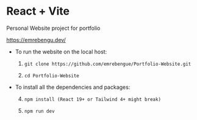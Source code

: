 # React + Vite

Personal Website project for portfolio

https://emrebengu.dev/

- To run the website on the local host:

  1)     git clone https://github.com/emrebengue/Portfolio-Website.git
  2)     cd Portfolio-Website

- To install all the dependencies and packages:

  4)     npm install (React 19+ or Tailwind 4+ might break)
  5)     npm run dev
    
